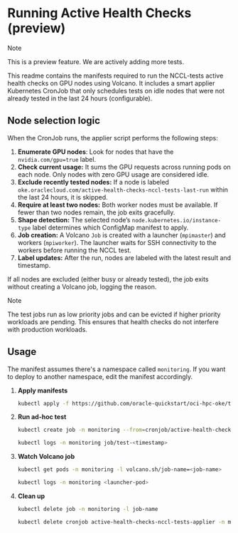 # Running Active Health Checks (preview)

> [!NOTE]  
> This is a preview feature. We are actively adding more tests.

This readme contains the manifests required to run the NCCL-tests active health checks on GPU nodes using Volcano. It includes a smart applier Kubernetes CronJob that only schedules tests on idle nodes that were not already tested in the last 24 hours (configurable).

## Node selection logic

When the CronJob runs, the applier script performs the following steps:

1. **Enumerate GPU nodes**: Look for nodes that have the `nvidia.com/gpu=true` label.
2. **Check current usage:** It sums the GPU requests across running pods on each node. Only nodes with zero GPU usage are considered idle.
3. **Exclude recently tested nodes:** If a node is labeled `oke.oraclecloud.com/active-health-checks-nccl-tests-last-run` within the last 24 hours, it is skipped.
4. **Require at least two nodes:** Both worker nodes must be available. If fewer than two nodes remain, the job exits gracefully.
5. **Shape detection:** The selected node’s `node.kubernetes.io/instance-type` label determines which ConfigMap manifest to apply.
6. **Job creation:** A Volcano `Job` is created with a launcher (`mpimaster`) and workers (`mpiworker`). The launcher waits for SSH connectivity to the workers before running the NCCL test.
7. **Label updates:** After the run, nodes are labeled with the latest result and timestamp.

If all nodes are excluded (either busy or already tested), the job exits without creating a Volcano job, logging the reason.

> [!NOTE]  
> The test jobs run as low priority jobs and can be evicted if higher priority workloads are pending. This ensures that health checks do not interfere with production workloads.

## Usage
The manifest assumes there's a namespace called `monitoring`. If you want to deploy to another namespace, edit the manifest accordingly.

1. **Apply manifests**
   ```bash
   kubectl apply -f https://github.com/oracle-quickstart/oci-hpc-oke/tree/main/manifests/active-health-checks/active-health-checks-nccl-tests.yaml
   ```

2. **Run ad-hoc test**
   ```bash
   kubectl create job -n monitoring --from=cronjob/active-health-checks-nccl-tests-applier test-$(date +%s)
   
   kubectl logs -n monitoring job/test-<timestamp>
   ```

3. **Watch Volcano job**
   ```bash
   kubectl get pods -n monitoring -l volcano.sh/job-name=<job-name>
   
   kubectl logs -n monitoring <launcher-pod>
   ```

4. **Clean up**
   ```bash
   kubectl delete job -n monitoring -l job-name
   
   kubectl delete cronjob active-health-checks-nccl-tests-applier -n monitoring
   ```

